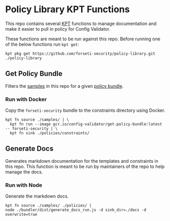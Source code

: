 # Policy Library KPT Functions
This repo contains several [KPT](https://googlecontainertools.github.io/kpt-functions-sdk/) functions to manage documentation and make it easier to pull in policy for Config Validator.

These functions are meant to be run against this repo. Before running one of the below functions run `kpt get`:

```
kpt pkg get https://github.com/forseti-security/policy-library.git ./policy-library
```

## Get Policy Bundle
Filters the [samples](../samples) in this repo for a given [policy bundle](./index.md).

### Run with Docker
Copy the `forseti-security` bundle to the constraints directory using Docker.

```
kpt fn source ./samples/ | \
  kpt fn run --image gcr.io/config-validator/get-policy-bundle:latest -- forseti-security | \
  kpt fn sink ./policies/constraints/
```

## Generate Docs
Generates markdown documentation for the templates and constraints in this repo. This function is meant to be run by maintainers of the repo to help manage the docs.

### Run with Node
Generate the markdown docs.

```
kpt fn source ./samples/ ./policies/ |
node ./bundler/dist/generate_docs_run.js -d sink_dir=./docs -d overwrite=true
```
